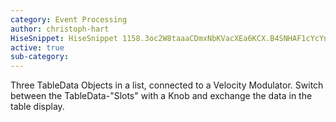 ```yaml
---
category: Event Processing
author: christoph-hart
HiseSnippet: HiseSnippet 1158.3oc2W8taaaCDmxNbKVacXEa6KCX.B4SNHAF1cYcYnXnNw1ovn4OF0tAonnnfVh1lHTjBRztwcnOA6kZOB6QXOB8MX6HorkbqahmQSwvzGL.4cGue2Qd+tychk9zjDYLxoTuoQTjyWh6NUnF0XDgIPsahb9BrhzmS6QSTnCmFQRRnAHGmhORqfSoMPlu29vCIbhvmlsEBctj4SOlExTY61o9iYb9Qj.ZOVXNs2qdaeongjKGCfoHtJJh3eIYH8ThVsBXjym0JfojwcUDEMA4rwgxfocGIekvp+4rDF.T8hZntvAY29HIOPiX8tnFiX7fNyB5DDxA2IKETzlB9V7Ir.178yREesQfWlE4yGNEVDdEW.d0xCup4f2RfjSNHgsP5t3t9wrHUlD6USaghFOf.o87P4zwg8z2Y.JvNEgjq0XTgeu.tgDLQnpDRtjdTLrX9QT99UqtqG7y1Ov0EtKRTdla9lDEw6W8dtaoVhgLAsheLEBwCDAOgNjk.V2alZkqt8tqhZ0VM0t21tuXNVBkA.JLONqLjpLZMOcTdqyoboOSM06DYvXNAtHps01yUrbtfZBI1yrYM37lkN.EaHCijBXQ4srh2RaCSvAT5MXrvWwjBOo3wBY+ZZ6hk7x9yLZW3b4ioa69atk.nVAr5xdxxyyfO2H9EvQVxd5UhoCffUZhzkol6adf6xgmAAPzkn20fiFDNuOTuTdQ3AGSNfepTQOST1.Q22358thFLXoxROKNMdoh0kwwWmgkEiC6SiymfzJBEvKVvf+vEL4qm8sojbJJEsEL0YQTwGpJGklGghqBonBbuxTZcmzRKysBhAEPahs2PHCfySnE.2PHmV381uxheSN6nKFbvNUld7zW2vrdRkFGuyE7mc5910vOC1Qq5uXWawjAHEs.4qRARWNKfFaPxmiM2luKPd6CQOss90hlrHMzfvMhFqX5LoSS5Df40RcTB2jlboRFYh8z2PvQeiQ+UYNrY8o4YpeEKPMZ9F0o0GQYCGkijOnt4AcaQ.8JMGjCxbGL24adiQbly+CdNm+WQ0CYAAPkuLgoelkOo.jGQcYudgDUHIWXfpqnWoL9kxo9JKM.zSJiucCaRCX5mQijm9W2yKUf1244b0znB.SSy68OZ8DVUHdWbGlxezxwXgkfQcEws.FS6jdGbqACfDcF.2.ezE2NsMy69Mst+6wOhK6S3YIJnVAPB0197GREm0xvatB0tlYc9yUcVmnUdVGmhW2rM0VyYa13+by1rpui+l26pI4SX01BSfkNWrKd1DFF.9c3kLvwMCwCYQRNIVK+oITK8SNwsES.Nbs8YOrZR8Y8o52vK9dK08ymV5iUeo+EYwZ29bVE++Mm0SjiULwvSHpXltSIL4dWfTvmBdWHnbyD7EzMOsqqpWqy.coh.yh+F9REVaVqVsvZyD9IwGgD+X4K8sSznqf1zrCD2ByeeqD9D8ZukLSEzOm8Re+EOp2yv6stF9iqqg6stF9Sqqg2ecM7mWWC2+lMT2U3fwJYnszDgNoSKKciSKgl6wTQf9Gfl1rGn
active: true
sub-category:
---
```

Three TableData Objects in a list, connected to a Velocity Modulator. Switch between the TableData-"Slots" with a Knob and exchange the data in the table display. 

